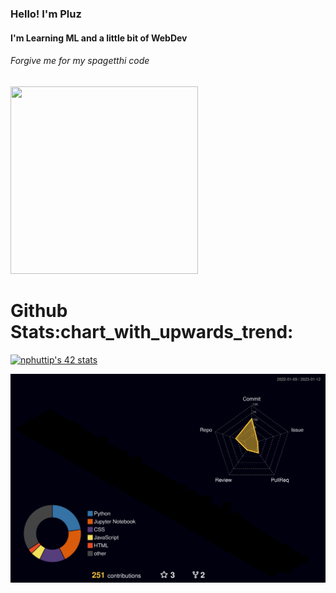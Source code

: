

<h3>Hello! I'm Pluz</h3>

<h4>I'm Learning ML and a little bit of WebDev </h4>

<h6> Forgive me for my spagetthi code</h6>
<p>
  <a href="https://youtu.be/3ijkvUYwJhU">
    <img width=300 height=300 src='https://i.pinimg.com/originals/b1/4f/44/b14f44d585811216adcc0c2624814afc.jpg'/>
  </a>
</p>

<h1>Github Stats:chart_with_upwards_trend:</h1>

<a href="https://github.com/JaeSeoKim/badge42"><img src="https://badge42.vercel.app/api/v2/cl9a1vfoe01040gkwzxgwkdv9/stats?cursusId=3&coalitionId=undefined" alt="nphuttip's 42 stats" /></a>

![](./profile-3d-contrib/profile-night-rainbow.svg)





